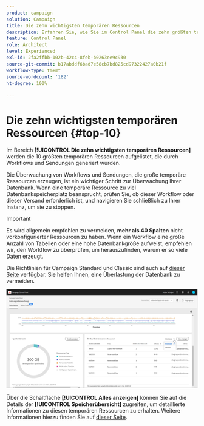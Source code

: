 ```yaml
---
product: campaign
solution: Campaign
title: Die zehn wichtigsten temporären Ressourcen
description: Erfahren Sie, wie Sie im Control Panel die zehn größten temporären Ressourcen überwachen, die durch Workflows und Sendungen in Ihrer Campaign-Datenbank generiert wurden.
feature: Control Panel
role: Architect
level: Experienced
exl-id: 2fa2ffbb-102b-42c4-8feb-b0263ee9c930
source-git-commit: b17abddf6bad7e58cb7bd825cd97322427a0b21f
workflow-type: tm+mt
source-wordcount: '182'
ht-degree: 100%

---
```


# Die zehn wichtigsten temporären Ressourcen {#top-10}

Im Bereich **[!UICONTROL Die zehn wichtigsten temporären Ressourcen]** werden die 10 größten temporären Ressourcen aufgelistet, die durch Workflows und Sendungen generiert wurden.

Die Überwachung von Workflows und Sendungen, die große temporäre Ressourcen erzeugen, ist ein wichtiger Schritt zur Überwachung Ihrer Datenbank. Wenn eine temporäre Ressource zu viel Datenbankspeicherplatz beansprucht, prüfen Sie, ob dieser Workflow oder dieser Versand erforderlich ist, und navigieren Sie schließlich zu Ihrer Instanz, um sie zu stoppen.

>[!IMPORTANT]
>
>Es wird allgemein empfohlen zu vermeiden, **mehr als 40 Spalten** nicht vorkonfigurierter Ressourcen zu haben. Wenn ein Workflow eine große Anzahl von Tabellen oder eine hohe Datenbankgröße aufweist, empfehlen wir, den Workflow zu überprüfen, um herauszufinden, warum er so viele Daten erzeugt.
>
>Die Richtlinien für Campaign Standard und Classic sind auch auf [dieser Seite](database-preventing-overload.md) verfügbar. Sie helfen Ihnen, eine Überlastung der Datenbank zu vermeiden.

![](assets/database-top10.png)

Über die Schaltfläche **[!UICONTROL Alles anzeigen]** können Sie auf die Details der **[!UICONTROL Speicherübersicht]** zugreifen, um detaillierte Informationen zu diesen temporären Ressourcen zu erhalten. Weitere Informationen hierzu finden Sie auf [dieser Seite](database-storage-overview.md).
